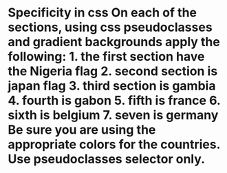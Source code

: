 # Specificity in css On each of the sections, using css pseudoclasses and gradient backgrounds apply the following: 1. the first section have the Nigeria flag 2. second section is japan flag 3. third section is gambia 4. fourth is gabon 5. fifth is france 6. sixth is belgium 7. seven is germany Be sure you are using the appropriate colors for the countries. Use pseudoclasses selector only.
